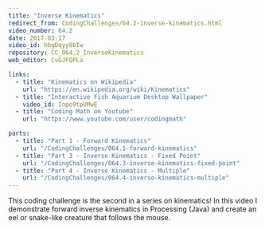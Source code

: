 ```yaml
---
title: "Inverse Kinematics"
redirect_from: CodingChallenges/64.2-inverse-kinematics.html
video_number: 64.2
date: 2017-03-17
video_id: hbgDqyy8bIw
repository: CC_064.2_InverseKinematics
web_editor: CvGJFQPLa

links:
  - title: "Kinematics on Wikipedia"
    url: "https://en.wikipedia.org/wiki/Kinematics"
  - title: "Interactive Fish Aquarium Desktop Wallpaper"
    video_id: Inpo9tpUMwE
  - title: "Coding Math on Youtube"
    url: "https://www.youtube.com/user/codingmath"

parts:
  - title: "Part 1 - Forward Kinematics"
    url: "/CodingChallenges/064.1-forward-kinematics"
  - title: "Part 3 - Inverse Kinematics - Fixed Point"
    url: "/CodingChallenges/064.3-inverse-kinematics-fixed-point"
  - title: "Part 4 - Inverse Kinematics - Multiple"
    url: "/CodingChallenges/064.4-inverse-kinematics-multiple"
---
```


This coding challenge is the second in a series on kinematics!
In this video I demonstrate forward inverse kinematics in Processing (Java) and create an eel or snake-like creature that follows the mouse.

